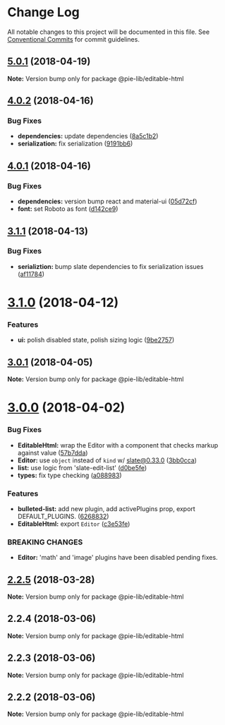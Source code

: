 # Change Log

All notable changes to this project will be documented in this file.
See [Conventional Commits](https://conventionalcommits.org) for commit guidelines.

<a name="5.0.1"></a>
## [5.0.1](https://github.com/pie-framework/pie-lib/compare/@pie-lib/editable-html@5.0.0...@pie-lib/editable-html@5.0.1) (2018-04-19)




**Note:** Version bump only for package @pie-lib/editable-html

<a name="4.0.2"></a>
## [4.0.2](https://github.com/pie-framework/pie-lib/compare/@pie-lib/editable-html@4.0.1...@pie-lib/editable-html@4.0.2) (2018-04-16)


### Bug Fixes

* **dependencies:** update dependencies ([8a5c1b2](https://github.com/pie-framework/pie-lib/commit/8a5c1b2))
* **serialization:** fix serialization ([9191bb6](https://github.com/pie-framework/pie-lib/commit/9191bb6))




<a name="4.0.1"></a>
## [4.0.1](https://github.com/pie-framework/pie-lib/compare/@pie-lib/editable-html@3.1.1...@pie-lib/editable-html@4.0.1) (2018-04-16)


### Bug Fixes

* **dependencies:** version bump react and material-ui ([05d72cf](https://github.com/pie-framework/pie-lib/commit/05d72cf))
* **font:** set Roboto as font ([d142ce9](https://github.com/pie-framework/pie-lib/commit/d142ce9))




<a name="3.1.1"></a>
## [3.1.1](https://github.com/pie-framework/pie-lib/compare/@pie-lib/editable-html@3.1.0...@pie-lib/editable-html@3.1.1) (2018-04-13)


### Bug Fixes

* **serializtion:** bump slate dependencies to fix serialization issues ([af11784](https://github.com/pie-framework/pie-lib/commit/af11784))




<a name="3.1.0"></a>
# [3.1.0](https://github.com/pie-framework/pie-lib/compare/@pie-lib/editable-html@3.0.1...@pie-lib/editable-html@3.1.0) (2018-04-12)


### Features

* **ui:** polish disabled state, polish sizing logic ([9be2757](https://github.com/pie-framework/pie-lib/commit/9be2757))




<a name="3.0.1"></a>
## [3.0.1](https://github.com/pie-framework/pie-lib/compare/@pie-lib/editable-html@3.0.0...@pie-lib/editable-html@3.0.1) (2018-04-05)




**Note:** Version bump only for package @pie-lib/editable-html

<a name="3.0.0"></a>
# [3.0.0](https://github.com/pie-framework/pie-lib/compare/@pie-lib/editable-html@2.2.5...@pie-lib/editable-html@3.0.0) (2018-04-02)


### Bug Fixes

* **EditableHtml:** wrap the Editor with a component that checks markup against value ([57b7dda](https://github.com/pie-framework/pie-lib/commit/57b7dda))
* **Editor:** use  `object` instead of  `kind` w/ slate@0.33.0 ([3bb0cca](https://github.com/pie-framework/pie-lib/commit/3bb0cca))
* **list:** use logic from 'slate-edit-list' ([d0be5fe](https://github.com/pie-framework/pie-lib/commit/d0be5fe))
* **types:** fix type checking ([a088983](https://github.com/pie-framework/pie-lib/commit/a088983))


### Features

* **bulleted-list:** add new plugin, add activePlugins prop, export DEFAULT_PLUGINS. ([6268832](https://github.com/pie-framework/pie-lib/commit/6268832))
* **EditableHtml:** export `Editor` ([c3e53fe](https://github.com/pie-framework/pie-lib/commit/c3e53fe))


### BREAKING CHANGES

* **Editor:** 'math' and 'image' plugins have been disabled pending fixes.




<a name="2.2.5"></a>
## [2.2.5](https://github.com/pie-framework/pie-lib/compare/@pie-lib/editable-html@2.2.4...@pie-lib/editable-html@2.2.5) (2018-03-28)




**Note:** Version bump only for package @pie-lib/editable-html

<a name="2.2.4"></a>
## 2.2.4 (2018-03-06)




**Note:** Version bump only for package @pie-lib/editable-html

<a name="2.2.3"></a>
## 2.2.3 (2018-03-06)




**Note:** Version bump only for package @pie-lib/editable-html

<a name="2.2.2"></a>
## 2.2.2 (2018-03-06)




**Note:** Version bump only for package @pie-lib/editable-html
